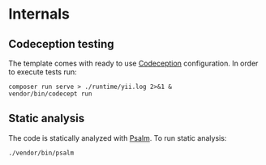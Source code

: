 # Internals

## Codeception testing

The template comes with ready to use [Codeception](https://codeception.com/) configuration.
In order to execute tests run:

```shell
composer run serve > ./runtime/yii.log 2>&1 &
vendor/bin/codecept run
```

## Static analysis

The code is statically analyzed with [Psalm](https://psalm.dev/). To run static analysis:

```shell
./vendor/bin/psalm
```
